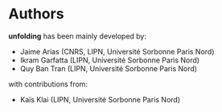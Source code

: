 # Authors

**unfolding** has been mainly developed by:

- Jaime Arias (CNRS, LIPN, Université Sorbonne Paris Nord)
- Ikram Garfatta (LIPN, Université Sorbonne Paris Nord)
- Quy Ban Tran (LIPN, Université Sorbonne Paris Nord)

with contributions from:

- Kaïs Klai (LIPN, Université Sorbonne Paris Nord)
